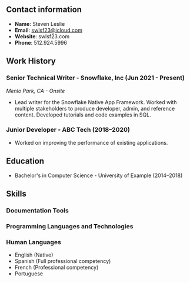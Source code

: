 

## Contact information
- **Name**: Steven Leslie
- **Email**: swlsf23@icloud.com
- **Website**: swlsf23.com
- **Phone**: 512.924.5996

## Work History

### Senior Technical Writer - Snowflake, Inc (Jun 2021 - Present)
*Menlo Park, CA - Onsite*
- Lead writer for the Snowflake Native App Framework. Worked with multiple stakeholders to produce developer, admin, and reference content. Developed tutorials and code examples in SQL.


### Junior Developer - ABC Tech (2018–2020)
- Worked on improving the performance of existing applications.

## Education
- Bachelor's in Computer Science - University of Example (2014–2018)

## Skills

### Documentation Tools

### Programming Languages and Technologies

### Human Languages

- English (Native)
- Spanish (Full professional competency)
- French (Professional competency)
- Portuguese